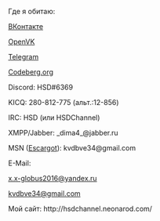   <p>Где я обитаю:<p>
  <p><a href="https://vk.com/divchenko2">ВКонтакте</a><p>
  <p><a href="https://openvk.su/id333">OpenVK</a><p>
  <p><a href="https://t.me/hsdtg">Telegram</a><p>
  <p><a href="https://codeberg.org/HSD">Codeberg.org</a><p>
  <p>Discord: HSD#6369<p>
  <p>KICQ: 280-812-775 (альт.:12-856)<p>
  <p>IRC: HSD (или HSDChannel)<p>
  <p>XMPP/Jabber: _dima4_@jabber.ru<p>
  <p>MSN (<a href="https://escargot.chat/">Escargot</a>): kvdbve34@gmail.com<p>
  <p>E-Mail:</a><p>
  <p><a href="mailto:x.x-globus2016@yandex.ru">x.x-globus2016@yandex.ru</a><p>
  <p><a href="mailto:kvdbve34@gmail.com">kvdbve34@gmail.com</a><p>
  <p>Мой сайт: http://hsdchannel.neonarod.com/<p>

